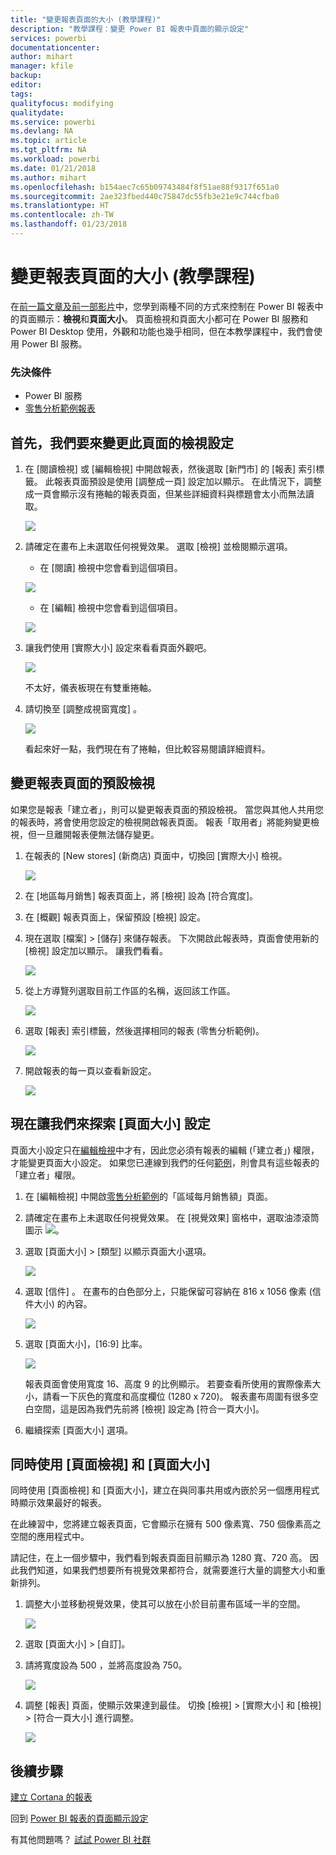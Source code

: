 ```yaml
---
title: "變更報表頁面的大小 (教學課程)"
description: "教學課程：變更 Power BI 報表中頁面的顯示設定"
services: powerbi
documentationcenter: 
author: mihart
manager: kfile
backup: 
editor: 
tags: 
qualityfocus: modifying
qualitydate: 
ms.service: powerbi
ms.devlang: NA
ms.topic: article
ms.tgt_pltfrm: NA
ms.workload: powerbi
ms.date: 01/21/2018
ms.author: mihart
ms.openlocfilehash: b154aec7c65b09743484f8f51ae88f9317f651a0
ms.sourcegitcommit: 2ae323fbed440c75847dc55fb3e21e9c744cfba0
ms.translationtype: HT
ms.contentlocale: zh-TW
ms.lasthandoff: 01/23/2018
---
```

# <a name="change-the-size-of-a-report-page-tutorial"></a>變更報表頁面的大小 (教學課程)
在[前一篇文章及前一部影片](power-bi-report-display-settings.md)中，您學到兩種不同的方式來控制在 Power BI 報表中的頁面顯示：**檢視**和**頁面大小**。 頁面檢視和頁面大小都可在 Power BI 服務和 Power BI Desktop 使用，外觀和功能也幾乎相同，但在本教學課程中，我們會使用 Power BI 服務。 

### <a name="prerequisites"></a>先決條件
- Power BI 服務   
- [零售分析範例報表](samples-retail-analysis.md)

## <a name="first-lets-change-the-page-view-setting"></a>首先，我們要來變更此頁面的檢視設定

1. 在 [閱讀檢視] 或 [編輯檢視] 中開啟報表，然後選取 [新門市] 的 [報表] 索引標籤。 此報表頁面預設是使用 [調整成一頁] 設定加以顯示。  在此情況下，調整成一頁會顯示沒有捲軸的報表頁面，但某些詳細資料與標題會太小而無法讀取。
   
   ![](media/power-bi-change-report-display-settings/pbi_fit_to_page.png)
2. 請確定在畫布上未選取任何視覺效果。 選取 [檢視]  並檢閱顯示選項。

    * 在 [閱讀] 檢視中您會看到這個項目。
  
     ![](media/power-bi-change-report-display-settings/power-bi-page-view-menu-new.png)
    * 在 [編輯] 檢視中您會看到這個項目。
  
    ![](media/power-bi-change-report-display-settings/power-bi-view-editing-view.png)

1. 讓我們使用 [實際大小] 設定來看看頁面外觀吧。
   
   ![](media/power-bi-change-report-display-settings/power-bi-actal-size2.png)
   
   不太好，儀表板現在有雙重捲軸。
2. 請切換至 [調整成視窗寬度] 。
   
   ![](media/power-bi-change-report-display-settings/pbi_fit_to_width.png)
   
   看起來好一點，我們現在有了捲軸，但比較容易閱讀詳細資料。

## <a name="change-the-default-view-for-a-report-page"></a>變更報表頁面的預設檢視
如果您是報表「建立者」，則可以變更報表頁面的預設檢視。 當您與其他人共用您的報表時，將會使用您設定的檢視開啟報表頁面。 報表「取用者」將能夠變更檢視，但一旦離開報表便無法儲存變更。

1. 在報表的 \[New stores] \(新商店) 頁面中，切換回 [實際大小] 檢視。
   
   ![](media/power-bi-change-report-display-settings/power-bi-actual-size.png)

2. 在 [地區每月銷售] 報表頁面上，將 [檢視] 設為 [符合寬度]。

3. 在 [概觀] 報表頁面上，保留預設 [檢視] 設定。

4. 現在選取 [檔案] > [儲存] 來儲存報表。 下次開啟此報表時，頁面會使用新的 [檢視] 設定加以顯示。 讓我們看看。
   
   ![](media/power-bi-change-report-display-settings/power-bi-save.png)
3. 從上方導覽列選取目前工作區的名稱，返回該工作區。  
   
   ![](media/power-bi-change-report-display-settings/power-bi-my-workspace.png)
4. 選取 [報表] 索引標籤，然後選擇相同的報表 (零售分析範例)。
   
    ![](media/power-bi-change-report-display-settings/power-bi-new-report2.png)
5. 開啟報表的每一頁以查看新設定。
   
   ![](media/power-bi-change-report-display-settings/power-bi-page-view.gif)

## <a name="now-lets-explore-the-page-size-setting"></a>現在讓我們來探索 [頁面大小] 設定
頁面大小設定只在[編輯檢視](service-interact-with-a-report-in-editing-view.md)中才有，因此您必須有報表的編輯 (「建立者」) 權限，才能變更頁面大小設定。 如果您已連線到我們的任何[範例](sample-datasets.md)，則會具有這些報表的「建立者」權限。

1. 在 [編輯檢視] 中開啟[零售分析範例](sample-retail-analysis.md)的「區域每月銷售額」頁面。
2. 請確定在畫布上未選取任何視覺效果。  在 [視覺效果] 窗格中，選取油漆滾筒圖示 ![](media/power-bi-change-report-display-settings/power-bi-paintroller.png)。
3. 選取 [頁面大小] &gt; [類型] 以顯示頁面大小選項。
   
   ![](media/power-bi-change-report-display-settings/power-bi-page-size-menu-new.png)
4. 選取 [信件] 。  在畫布的白色部分上，只能保留可容納在 816 x 1056 像素 (信件大小) 的內容。
   
   ![](media/power-bi-change-report-display-settings/power-bi-letter-new.png)
5. 選取 [頁面大小]，[16:9] 比率。
   
   ![](media/power-bi-change-report-display-settings/power-bi-16-to-9-new.png)
   
   報表頁面會使用寬度 16、高度 9 的比例顯示。 若要查看所使用的實際像素大小，請看一下灰色的寬度和高度欄位 (1280 x 720)。 報表畫布周圍有很多空白空間，這是因為我們先前將 [檢視] 設定為 [符合一頁大小]。
7. 繼續探索 [頁面大小] 選項。

## <a name="use-page-view-and-page-size-together"></a>同時使用 [頁面檢視] 和 [頁面大小]
同時使用 [頁面檢視] 和 [頁面大小]，建立在與同事共用或內嵌於另一個應用程式時顯示效果最好的報表。

在此練習中，您將建立報表頁面，它會顯示在擁有 500 像素寬、750 個像素高之空間的應用程式中。

請記住，在上一個步驟中，我們看到報表頁面目前顯示為 1280 寬、720 高。 因此我們知道，如果我們想要所有視覺效果都符合，就需要進行大量的調整大小和重新排列。

1. 調整大小並移動視覺效果，使其可以放在小於目前畫布區域一半的空間。
   
    ![](media/power-bi-change-report-display-settings/power-bi-custom-view.gif)
2. 選取 [頁面大小] &gt; [自訂]。
3. 請將寬度設為 500 ，並將高度設為 750。
   
    ![](media/power-bi-change-report-display-settings/power-bi-custom-new.png)
4. 調整 [報表] 頁面，使顯示效果達到最佳。 切換 [檢視] > [實際大小] 和 [檢視] > [符合一頁大小] 進行調整。
   
    ![](media/power-bi-change-report-display-settings/power-bi-final-new.png)

## <a name="next-steps"></a>後續步驟
[建立 Cortana 的報表](service-cortana-answer-cards.md)

回到 [Power BI 報表的頁面顯示設定](power-bi-report-display-settings.md)

有其他問題嗎？ [試試 Power BI 社群](http://community.powerbi.com/)

